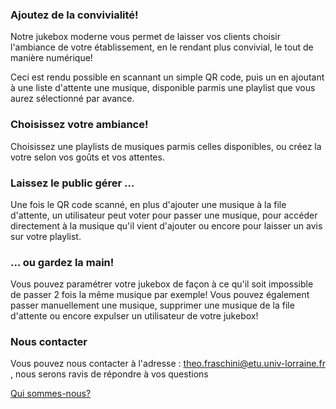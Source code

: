 ### Ajoutez de la convivialité!

Notre jukebox moderne vous permet de laisser vos clients choisir l'ambiance de votre établissement, en le rendant plus convivial, le tout de manière numérique!

Ceci est rendu possible en scannant un simple QR code, puis un en ajoutant à une liste d'attente une musique, disponible parmis une playlist que vous aurez sélectionné par avance.


### Choisissez votre ambiance!

Choisissez une playlists de musiques parmis celles disponibles, ou créez la votre selon vos goûts et vos attentes.


### Laissez le public gérer ...

Une fois le QR code scanné, en plus d'ajouter une musique à la file d'attente, un utilisateur peut voter pour passer une musique, pour accéder directement à la musique qu'il vient d'ajouter ou encore pour laisser un avis sur votre playlist.

### ... ou gardez la main!

Vous pouvez paramétrer votre jukebox de façon à ce qu'il soit impossible de passer 2 fois la même musique par exemple!
Vous pouvez également passer manuellement une musique, supprimer une musique de la file d'attente ou encore expulser un utilisateur de votre jukebox!


### Nous contacter

Vous pouvez nous contacter à l'adresse : theo.fraschini@etu.univ-lorraine.fr , nous serons ravis de répondre à vos questions

[Qui sommes-nous?](/aboutUs.md)





